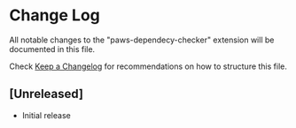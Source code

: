 # Change Log

All notable changes to the "paws-dependecy-checker" extension will be documented in this file.

Check [Keep a Changelog](http://keepachangelog.com/) for recommendations on how to structure this file.

## [Unreleased]

- Initial release